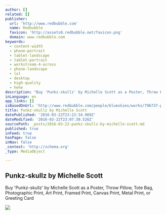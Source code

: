 ```yaml
---
author: []
related: []
publisher:
  url: 'http://www.redbubble.com'
  name: Redbubble
  favicon: 'http://assets0.redbubble.net/favicon.png'
  domain: www.redbubble.com
keywords:
  - content-width
  - phone-portrait
  - tablet-landscape
  - tablet-portrait
  - workstream-4-across
  - phone-landscape
  - lol
  - desktop
  - high-quality
  - hehe
description: "Buy 'Punkz-skullz' by Michelle Scott as a Poster, Throw Pillow, Tote Bag, Photographic Print, Art Print, Framed Print, Canvas Print, Metal Print, or Greeting Card"
inLanguage: en
app_links: []
isBasedOnUrl: 'http://www.redbubble.com/people/blueskies/works/796737-punkz-skullz?p=framed-print&size=small&frame_style=box20&frame_color=black&matte_color=bright_white'
title: Punkz-skullz by Michelle Scott
datePublished: '2016-03-22T23:22:34.969Z'
dateModified: '2016-03-22T23:07:30.526Z'
sourcePath: _posts/2016-03-22-punkz-skullz-by-michelle-scott.md
published: true
inFeed: true
hasPage: false
inNav: false
_context: 'http://schema.org'
_type: MediaObject

---
```

<article style=""><h1>Punkz-skullz by Michelle Scott</h1><p>Buy 'Punkz-skullz' by Michelle Scott as a Poster, Throw Pillow, Tote Bag, Photographic Print, Art Print, Framed Print, Canvas Print, Metal Print, or Greeting Card</p><img src="http://ih0.redbubble.net/image.3748738.6737/flat,800x800,075,f.jpg" /></article>